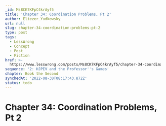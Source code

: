 ```yaml
---
_id: Ms8CK7KFpC4krAyf5
title: 'Chapter 34: Coordination Problems, Pt 2'
author: Eliezer_Yudkowsky
url: null
slug: chapter-34-coordination-problems-pt-2
type: post
tags:
  - LessWrong
  - Concept
  - Post
  - Fiction
href: >-
  https://www.lesswrong.com/posts/Ms8CK7KFpC4krAyf5/chapter-34-coordination-problems-pt-2
sequence: '2: HJPEV and the Professor''s Games'
chapter: Book the Second
synchedAt: '2022-08-30T08:17:43.872Z'
status: todo
---
```


# Chapter 34: Coordination Problems, Pt 2
